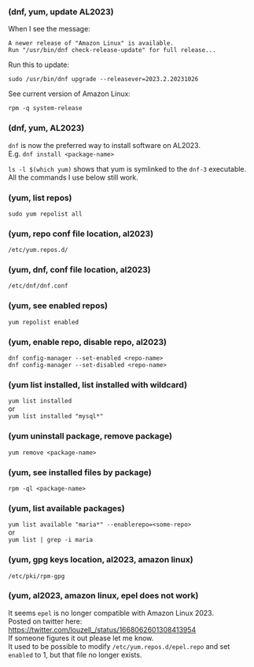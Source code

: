 ### (dnf, yum, update AL2023)  
When I see the message:  
  
    A newer release of "Amazon Linux" is available.  
    Run "/usr/bin/dnf check-release-update" for full release...  
  
Run this to update:  
  
    sudo /usr/bin/dnf upgrade --releasever=2023.2.20231026  
  
See current version of Amazon Linux:  
  
    rpm -q system-release  
  
### (dnf, yum, AL2023)  
`dnf` is now the preferred way to install software on AL2023.  
E.g. `dnf install <package-name>`  
  
`ls -l $(which yum)` shows that yum is symlinked to the `dnf-3` executable.  
All the commands I use below still work.  
  
### (yum, list repos)  
`sudo yum repolist all`  
  
### (yum, repo conf file location, al2023)  
`/etc/yum.repos.d/`  
  
### (yum, dnf, conf file location, al2023)  
`/etc/dnf/dnf.conf`  
  
### (yum, see enabled repos)  
`yum repolist enabled`  
  
### (yum, enable repo, disable repo, al2023)  
`dnf config-manager --set-enabled <repo-name>`  
`dnf config-manager --set-disabled <repo-name>`  
  
### (yum list installed, list installed with wildcard)  
`yum list installed`  
or  
`yum list installed "mysql*"`  
  
### (yum uninstall package, remove package)  
`yum remove <package-name>`  
  
### (yum, see installed files by package)  
`rpm -ql <package-name>`  
  
### (yum, list available packages)  
`yum list available "maria*" --enablerepo=<some-repo>`  
or  
`yum list | grep -i maria`  
  
### (yum, gpg keys location, al2023, amazon linux)  
`/etc/pki/rpm-gpg`  
  
### (yum, al2023, amazon linux, epel does not work)  
It seems `epel` is no longer compatible with Amazon Linux 2023.  
Posted on twitter here: https://twitter.com/louzell_/status/1668062601308413954  
If someone figures it out please let me know.  
It used to be possible to modify `/etc/yum.repos.d/epel.repo` and set `enabled` to 1, but that file no longer exists.  
